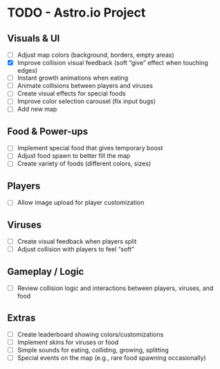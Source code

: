 # TODO - Astro.io Project

## Visuals & UI
- [ ] Adjust map colors (background, borders, empty areas)
- [x] Improve collision visual feedback (soft “give” effect when touching edges)
- [ ] Instant growth animations when eating
- [ ] Animate collisions between players and viruses
- [ ] Create visual effects for special foods
- [ ] Improve color selection carousel (fix input bugs)
- [ ] Add new map

## Food & Power-ups
- [ ] Implement special food that gives temporary boost
- [ ] Adjust food spawn to better fill the map
- [ ] Create variety of foods (different colors, sizes)

## Players
- [ ] Allow image upload for player customization

## Viruses
- [ ] Create visual feedback when players split
- [ ] Adjust collision with players to feel “soft”

## Gameplay / Logic
- [ ] Review collision logic and interactions between players, viruses, and food

## Extras
- [ ] Create leaderboard showing colors/customizations
- [ ] Implement skins for viruses or food
- [ ] Simple sounds for eating, colliding, growing, splitting
- [ ] Special events on the map (e.g., rare food spawning occasionally)